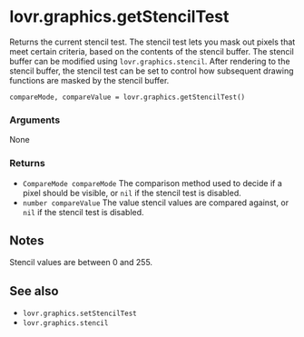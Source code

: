 <!--
category: reference
-->

lovr.graphics.getStencilTest
===

Returns the current stencil test.  The stencil test lets you mask out pixels that meet certain
criteria, based on the contents of the stencil buffer.  The stencil buffer can be modified using
`lovr.graphics.stencil`.  After rendering to the stencil buffer, the stencil test can be set to
control how subsequent drawing functions are masked by the stencil buffer.

    compareMode, compareValue = lovr.graphics.getStencilTest()

### Arguments

None

### Returns

- `CompareMode compareMode` The comparison method used to decide if a pixel should be visible, or
  `nil` if the stencil test is disabled.
- `number compareValue` The value stencil values are compared against, or `nil` if the stencil test
  is disabled.

Notes
---

Stencil values are between 0 and 255.

See also
---

- `lovr.graphics.setStencilTest`
- `lovr.graphics.stencil`
